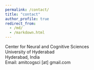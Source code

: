 ```yaml
---
permalink: /contact/
title: "contact"
author_profile: true
redirect_from: 
  - /md/
  - /markdown.html
---
```


Center for Neural and Cognitive Sciences<br>
University of Hyderabad<br>
Hyderabad, India<br>
Email: amitcogsci [at] gmail.com
